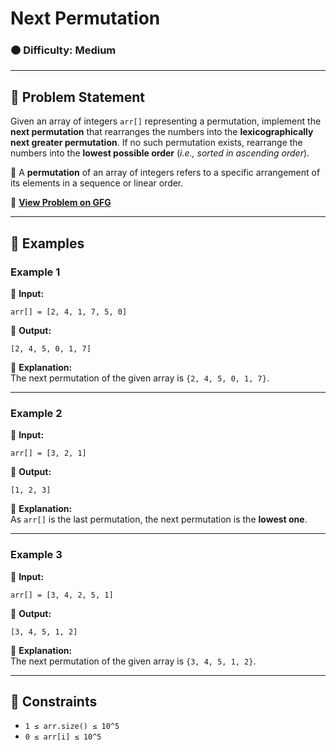 # **Next Permutation**

### 🟠 Difficulty: **Medium**  

---  

## 📌 Problem Statement  
Given an array of integers `arr[]` representing a permutation, implement the **next permutation** that rearranges the numbers into the **lexicographically next greater permutation**. If no such permutation exists, rearrange the numbers into the **lowest possible order** (*i.e., sorted in ascending order*).

🔹 A **permutation** of an array of integers refers to a specific arrangement of its elements in a sequence or linear order.

🔗 **[View Problem on GFG](https://www.geeksforgeeks.org/batch/gfg-160-problems/track/arrays-gfg-160/problem/next-permutation5226)**  

---  

## 🔹 Examples  

### **Example 1**  
🔹 **Input:**  
```plaintext
arr[] = [2, 4, 1, 7, 5, 0]
```
🔹 **Output:**  
```plaintext
[2, 4, 5, 0, 1, 7]
```
🔹 **Explanation:**  
The next permutation of the given array is `{2, 4, 5, 0, 1, 7}`.

---  

### **Example 2**  
🔹 **Input:**  
```plaintext
arr[] = [3, 2, 1]
```
🔹 **Output:**  
```plaintext
[1, 2, 3]
```
🔹 **Explanation:**  
As `arr[]` is the last permutation, the next permutation is the **lowest one**.

---  

### **Example 3**  
🔹 **Input:**  
```plaintext
arr[] = [3, 4, 2, 5, 1]
```
🔹 **Output:**  
```plaintext
[3, 4, 5, 1, 2]
```
🔹 **Explanation:**  
The next permutation of the given array is `{3, 4, 5, 1, 2}`.

---  

## 🔹 Constraints  
- `1 ≤ arr.size() ≤ 10^5`  
- `0 ≤ arr[i] ≤ 10^5`  
